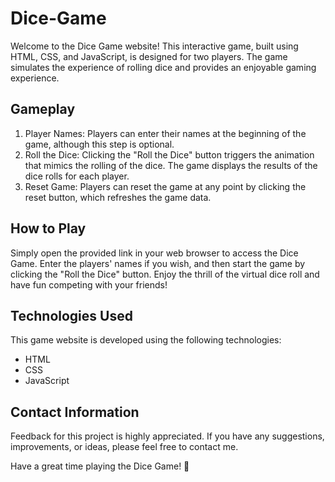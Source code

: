 # Dice-Game

Welcome to the Dice Game website! This interactive game, built using HTML, CSS, and JavaScript, is designed for two players. The game simulates the experience of rolling dice and provides an enjoyable gaming experience.

## Gameplay
1. Player Names: Players can enter their names at the beginning of the game, although this step is optional.
2. Roll the Dice: Clicking the "Roll the Dice" button triggers the animation that mimics the rolling of the dice. The game displays the results of the dice rolls for each player.
3. Reset Game: Players can reset the game at any point by clicking the reset button, which refreshes the game data.

## How to Play
Simply open the provided link in your web browser to access the Dice Game. Enter the players' names if you wish, and then start the game by clicking the "Roll the Dice" button. Enjoy the thrill of the virtual dice roll and have fun competing with your friends!

## Technologies Used
This game website is developed using the following technologies:

- HTML
- CSS
- JavaScript

## Contact Information
Feedback for this project is highly appreciated. If you have any suggestions, improvements, or ideas, please feel free to contact me.

Have a great time playing the Dice Game! 🎲


